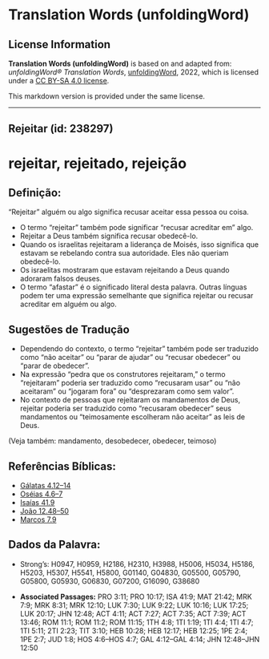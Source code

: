 # Translation Words (unfoldingWord)

## License Information

**Translation Words (unfoldingWord)** is based on and adapted from: _unfoldingWord® Translation Words_, [unfoldingWord](https://unfoldingword.org/utw), 2022, which is licensed under a [CC BY-SA 4.0 license](https://creativecommons.org/licenses/by-sa/4.0/legalcode.en).

This markdown version is provided under the same license.



--------------------------------

## Rejeitar (id: 238297)

rejeitar, rejeitado, rejeição
=============================

Definição:
----------

“Rejeitar” alguém ou algo significa recusar aceitar essa pessoa ou coisa.

* O termo “rejeitar” também pode significar “recusar acreditar em” algo.
* Rejeitar a Deus também significa recusar obedecê\-lo.
* Quando os israelitas rejeitaram a liderança de Moisés, isso significa que estavam se rebelando contra sua autoridade. Eles não queriam obedecê\-lo.
* Os israelitas mostraram que estavam rejeitando a Deus quando adoraram falsos deuses.
* O termo “afastar” é o significado literal desta palavra. Outras línguas podem ter uma expressão semelhante que significa rejeitar ou recusar acreditar em alguém ou algo.

Sugestões de Tradução
---------------------

* Dependendo do contexto, o termo “rejeitar” também pode ser traduzido como “não aceitar” ou “parar de ajudar” ou “recusar obedecer” ou “parar de obedecer”.
* Na expressão “pedra que os construtores rejeitaram,” o termo “rejeitaram” poderia ser traduzido como “recusaram usar” ou “não aceitaram” ou “jogaram fora” ou “desprezaram como sem valor”.
* No contexto de pessoas que rejeitaram os mandamentos de Deus, rejeitar poderia ser traduzido como “recusaram obedecer” seus mandamentos ou “teimosamente escolheram não aceitar” as leis de Deus.

(Veja também: mandamento, desobedecer, obedecer, teimoso)

Referências Bíblicas:
---------------------

* [Gálatas 4\.12–14](https://ref.ly/Gal4:12-Gal4:14)
* [Oséias 4\.6–7](https://ref.ly/Hos4:6-Hos4:7)
* [Isaías 41\.9](https://ref.ly/Isa41:9)
* [João 12\.48–50](https://ref.ly/John12:48-John12:50)
* [Marcos 7\.9](https://ref.ly/Mark7:9)

Dados da Palavra:
-----------------

* Strong’s: H0947, H0959, H2186, H2310, H3988, H5006, H5034, H5186, H5203, H5307, H5541, H5800, G01140, G04830, G05500, G05790, G05800, G05930, G06830, G07200, G16090, G38680

* **Associated Passages:** PRO 3:11; PRO 10:17; ISA 41:9; MAT 21:42; MRK 7:9; MRK 8:31; MRK 12:10; LUK 7:30; LUK 9:22; LUK 10:16; LUK 17:25; LUK 20:17; JHN 12:48; ACT 4:11; ACT 7:27; ACT 7:35; ACT 7:39; ACT 13:46; ROM 11:1; ROM 11:2; ROM 11:15; 1TH 4:8; 1TI 1:19; 1TI 4:4; 1TI 4:7; 1TI 5:11; 2TI 2:23; TIT 3:10; HEB 10:28; HEB 12:17; HEB 12:25; 1PE 2:4; 1PE 2:7; JUD 1:8; HOS 4:6–HOS 4:7; GAL 4:12–GAL 4:14; JHN 12:48–JHN 12:50

